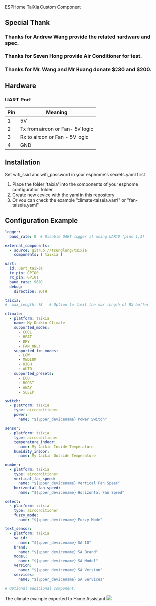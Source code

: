 ESPHome TaiXia Custom Component


## Special Thank
  ### Thanks for Andrew Wang provide the related hardware and spec.
  ### Thanks for Seven Hong provide Air Conditioner for test.
  ### Thanks for Mr. Wang and Mr Huang donate $230 and $200.

## Hardware

### UART Port

|Pin|Meaning|
|---|-------|
|1|5V|
|2|Tx from aircon or Fan- 5V logic|
|3|Rx to aircon or Fan - 5V logic|
|4|GND|

## Installation
Set wifi_ssid and wifi_password in your esphome's secrets.yaml first

1. Place the folder 'taixia' into the components of your esphome configuration folder
2. Create new device with the yaml in this repository
3. Or you can check the example "climate-taiseia.yaml" or "fan-taiseia.yaml"


## Configuration Example

```yaml
logger:
  baud_rate: 0  # Disable UART logger if using UART0 (pins 1,3)

external_components:
  - source: github://tsunglung/taixia
    components: [ taixia ]

uart:
  id: uart_taixia
  tx_pin: GPIO0
  rx_pin: GPIO1
  baud_rate: 9600
  debug:
    direction: BOTH

taixia:
#  max_length: 28   # Option to limit the max length of RX buffer

climate:
  - platform: taixia
    name: My Daikin Climate
    supported_modes:
      - COOL
      - HEAT
      - DRY
      - FAN_ONLY
    supported_fan_modes:
      - LOW
      - MEDIUM
      - HIGH
      - AUTO
    supported_presets:
      - ECO
      - BOOST
      - AWAY
      - SLEEP

switch:
  - platform: taixia
    type: airconditioner
    power:
      name: "${upper_devicename} Power Switch"

sensor:
  - platform: taixia
    type: airconditioner
    temperature_indoor:
      name: My Daikin Inside Temperature
    humidity_indoor:
      name: My Daikin Outside Temperature

number:
  - platform: taixia
    type: airconditioner
    vertical_fan_speed:
      name: "${upper_devicename} Vertical Fan Speed"
    horizontal_fan_speed:
      name: "${upper_devicename} Horizontal Fan Speed"

select:
  - platform: taixia
    type: airconditioner
    fuzzy_mode:
      name: "${upper_devicename} Fuzzy Mode"

text_sensor:
  - platform: taixia
    sa_id:
      name: "${upper_devicename} SA ID"
    brand:
      name: "${upper_devicename} SA Brand"
    model:
      name: "${upper_devicename} SA Model"
    version:
      name: "${upper_devicename} SA Version"
    services:
      name: "${upper_devicename} SA Services"

# Optional additional component.


```
The climate example exported to Home Assistant
<img src="https://github.com/tsunglung/taixia/raw/master/pictures/climate.png">
